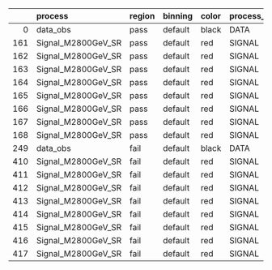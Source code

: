 |     | process            | region   | binning   | color   | process_type   |   scale | variation   | source_filename                                              | source_histname    | alias              | title           |   combine_idx |    lnN |   shapes | syst_type   | direction   | variation_alias   |
|----:|:-------------------|:---------|:----------|:--------|:---------------|--------:|:------------|:-------------------------------------------------------------|:-------------------|:-------------------|:----------------|--------------:|-------:|---------:|:------------|:------------|:------------------|
|   0 | data_obs           | pass     | default   | black   | DATA           |       1 | nominal     | ./histograms_for_2DAlphabet_v11/EaDM_Cosmics_Data_SR.root    | hpass              | Cosmics_Data_SR    | Cosmics_Data_SR |           nan | nan    |      nan | nan         | nan         | nan               |
| 161 | Signal_M2800GeV_SR | pass     | default   | red     | SIGNAL         |       1 | lumi        | ./histograms_for_2DAlphabet_v11/EaDM_Signal_M2800GeV_SR.root | hpass              | Signal_M2800GeV_SR | DM signal       |           nan |   1.05 |      nan | lnN         | nan         | nan               |
| 162 | Signal_M2800GeV_SR | pass     | default   | red     | SIGNAL         |       1 | RNN         | ./histograms_for_2DAlphabet_v11/EaDM_Signal_M2800GeV_SR.root | hpass_RNNsyst_up   | Signal_M2800GeV_SR | DM signal       |           nan | nan    |        1 | shapes      | Up          | RNNsyst           |
| 163 | Signal_M2800GeV_SR | pass     | default   | red     | SIGNAL         |       1 | RNN         | ./histograms_for_2DAlphabet_v11/EaDM_Signal_M2800GeV_SR.root | hpass_RNNsyst_down | Signal_M2800GeV_SR | DM signal       |           nan | nan    |        1 | shapes      | Down        | RNNsyst           |
| 164 | Signal_M2800GeV_SR | pass     | default   | red     | SIGNAL         |       1 | pT          | ./histograms_for_2DAlphabet_v11/EaDM_Signal_M2800GeV_SR.root | hpass_pTsyst_up    | Signal_M2800GeV_SR | DM signal       |           nan | nan    |        1 | shapes      | Up          | pTsyst            |
| 165 | Signal_M2800GeV_SR | pass     | default   | red     | SIGNAL         |       1 | pT          | ./histograms_for_2DAlphabet_v11/EaDM_Signal_M2800GeV_SR.root | hpass_pTsyst_down  | Signal_M2800GeV_SR | DM signal       |           nan | nan    |        1 | shapes      | Down        | pTsyst            |
| 166 | Signal_M2800GeV_SR | pass     | default   | red     | SIGNAL         |       1 | t0          | ./histograms_for_2DAlphabet_v11/EaDM_Signal_M2800GeV_SR.root | hpass_t0syst_up    | Signal_M2800GeV_SR | DM signal       |           nan | nan    |        1 | shapes      | Up          | t0syst            |
| 167 | Signal_M2800GeV_SR | pass     | default   | red     | SIGNAL         |       1 | t0          | ./histograms_for_2DAlphabet_v11/EaDM_Signal_M2800GeV_SR.root | hpass_t0syst_down  | Signal_M2800GeV_SR | DM signal       |           nan | nan    |        1 | shapes      | Down        | t0syst            |
| 168 | Signal_M2800GeV_SR | pass     | default   | red     | SIGNAL         |       1 | nominal     | ./histograms_for_2DAlphabet_v11/EaDM_Signal_M2800GeV_SR.root | hpass              | Signal_M2800GeV_SR | DM signal       |           nan | nan    |      nan | nan         | nan         | nan               |
| 249 | data_obs           | fail     | default   | black   | DATA           |       1 | nominal     | ./histograms_for_2DAlphabet_v11/EaDM_Cosmics_Data_SR.root    | hfail              | Cosmics_Data_SR    | Cosmics_Data_SR |           nan | nan    |      nan | nan         | nan         | nan               |
| 410 | Signal_M2800GeV_SR | fail     | default   | red     | SIGNAL         |       1 | lumi        | ./histograms_for_2DAlphabet_v11/EaDM_Signal_M2800GeV_SR.root | hfail              | Signal_M2800GeV_SR | DM signal       |           nan |   1.05 |      nan | lnN         | nan         | nan               |
| 411 | Signal_M2800GeV_SR | fail     | default   | red     | SIGNAL         |       1 | RNN         | ./histograms_for_2DAlphabet_v11/EaDM_Signal_M2800GeV_SR.root | hfail_RNNsyst_up   | Signal_M2800GeV_SR | DM signal       |           nan | nan    |        1 | shapes      | Up          | RNNsyst           |
| 412 | Signal_M2800GeV_SR | fail     | default   | red     | SIGNAL         |       1 | RNN         | ./histograms_for_2DAlphabet_v11/EaDM_Signal_M2800GeV_SR.root | hfail_RNNsyst_down | Signal_M2800GeV_SR | DM signal       |           nan | nan    |        1 | shapes      | Down        | RNNsyst           |
| 413 | Signal_M2800GeV_SR | fail     | default   | red     | SIGNAL         |       1 | pT          | ./histograms_for_2DAlphabet_v11/EaDM_Signal_M2800GeV_SR.root | hfail_pTsyst_up    | Signal_M2800GeV_SR | DM signal       |           nan | nan    |        1 | shapes      | Up          | pTsyst            |
| 414 | Signal_M2800GeV_SR | fail     | default   | red     | SIGNAL         |       1 | pT          | ./histograms_for_2DAlphabet_v11/EaDM_Signal_M2800GeV_SR.root | hfail_pTsyst_down  | Signal_M2800GeV_SR | DM signal       |           nan | nan    |        1 | shapes      | Down        | pTsyst            |
| 415 | Signal_M2800GeV_SR | fail     | default   | red     | SIGNAL         |       1 | t0          | ./histograms_for_2DAlphabet_v11/EaDM_Signal_M2800GeV_SR.root | hfail_t0syst_up    | Signal_M2800GeV_SR | DM signal       |           nan | nan    |        1 | shapes      | Up          | t0syst            |
| 416 | Signal_M2800GeV_SR | fail     | default   | red     | SIGNAL         |       1 | t0          | ./histograms_for_2DAlphabet_v11/EaDM_Signal_M2800GeV_SR.root | hfail_t0syst_down  | Signal_M2800GeV_SR | DM signal       |           nan | nan    |        1 | shapes      | Down        | t0syst            |
| 417 | Signal_M2800GeV_SR | fail     | default   | red     | SIGNAL         |       1 | nominal     | ./histograms_for_2DAlphabet_v11/EaDM_Signal_M2800GeV_SR.root | hfail              | Signal_M2800GeV_SR | DM signal       |           nan | nan    |      nan | nan         | nan         | nan               |